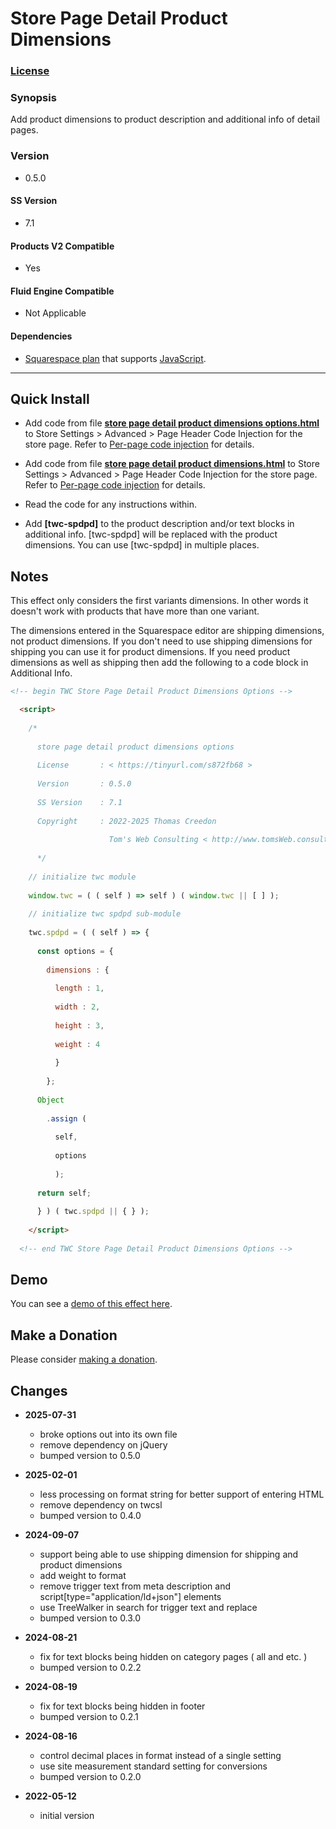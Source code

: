 # Store Page Detail Product Dimensions

### [License][1]

### Synopsis

Add product dimensions to product description and additional info of detail
pages.

### Version

  * 0.5.0

#### SS Version

  * 7.1

#### Products V2 Compatible

  * Yes
  
#### Fluid Engine Compatible

  * Not Applicable

#### Dependencies

  * [Squarespace plan][2] that supports [JavaScript][3].

---

## Quick Install

* Add code from file **[store page detail product dimensions options.html][4]**
  to Store Settings > Advanced > Page Header Code Injection for the store page.
  Refer to [Per-page code injection][5] for details.
  
* Add code from file **[store page detail product dimensions.html][6]** to
  Store Settings > Advanced > Page Header Code Injection for the store page.
  Refer to [Per-page code injection][5] for details.
  
* Read the code for any instructions within.
  
* Add **[twc-spdpd]** to the product description and/or text blocks in
  additional info. [twc-spdpd] will be replaced with the product dimensions. You
  can use [twc-spdpd] in multiple places.

## Notes

This effect only considers the first variants dimensions. In other words it
doesn't work with products that have more than one variant.

The dimensions entered in the Squarespace editor are shipping dimensions, not
product dimensions. If you don't need to use shipping dimensions for shipping
you can use it for product dimensions. If you need product dimensions as well as
shipping then add the following to a code block in Additional Info.

```html
<!-- begin TWC Store Page Detail Product Dimensions Options -->

  <script>
  
    /*
    
      store page detail product dimensions options
      
      License       : < https://tinyurl.com/s872fb68 >
      
      Version       : 0.5.0
      
      SS Version    : 7.1
      
      Copyright     : 2022-2025 Thomas Creedon
                      
                      Tom's Web Consulting < http://www.tomsWeb.consulting/ >
      
      */
      
    // initialize twc module
    
    window.twc = ( ( self ) => self ) ( window.twc || [ ] );
    
    // initialize twc spdpd sub-module
    
    twc.spdpd = ( ( self ) => {
    
      const options = {
      
        dimensions : {
        
          length : 1,
          
          width : 2,
          
          height : 3,
          
          weight : 4
          
          }
          
        };
        
      Object
      
        .assign (
        
          self,
          
          options
          
          );
          
      return self;
      
      } ) ( twc.spdpd || { } );
      
    </script>
    
  <!-- end TWC Store Page Detail Product Dimensions Options -->
```

## Demo

You can see a [demo of this effect here][7].

## Make a Donation

Please consider [making a donation][8].

## Changes

* **2025-07-31**

  * broke options out into its own file
  * remove dependency on jQuery
  * bumped version to 0.5.0
  
* **2025-02-01**

  * less processing on format string for better support of entering HTML
  * remove dependency on twcsl
  * bumped version to 0.4.0
  
* **2024-09-07**

  * support being able to use shipping dimension for shipping and product
    dimensions
  * add weight to format
  * remove trigger text from meta description and
    script[type="application/ld+json"] elements
  * use TreeWalker in search for trigger text and replace
  * bumped version to 0.3.0
  
* **2024-08-21**

  * fix for text blocks being hidden on category pages ( all and etc. )
  * bumped version to 0.2.2
  
* **2024-08-19**

  * fix for text blocks being hidden in footer
  * bumped version to 0.2.1
  
* **2024-08-16**

  * control decimal places in format instead of a single setting
  * use site measurement standard setting for conversions
  * bumped version to 0.2.0
  
* **2022-05-12**

  * initial version

[1]: https://github.com/tomsWebConsulting/twcsl/blob/main/LICENSE.txt#L1
[2]: https://www.squarespace.com/pricing
[3]: https://en.wikipedia.org/wiki/JavaScript
[4]: store%20page%20detail%20product%20dimensions%20options.html#L1
[5]: https://support.squarespace.com/hc/en-us/articles/205815908-Using-code-injection#toc-per-page-code-injection
[6]: store%20page%20detail%20product%20dimensions.html#L1
[7]: https://toms-web-consulting-demos.squarespace.com/store-page-detail-product-dimensions/p/milk-dip-cup?password=twcdemos
[8]: https://github.com/tomsWebConsulting/twcsl#make-a-donation
